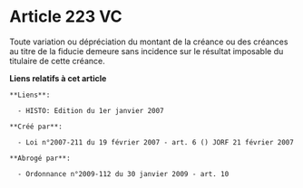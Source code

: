# Article 223 VC

Toute variation ou dépréciation du montant de la créance ou des créances au titre de la fiducie demeure sans incidence sur le
résultat imposable du titulaire de cette créance.

**Liens relatifs à cet article**

	**Liens**:

	  - HISTO: Edition du 1er janvier 2007

	**Créé par**:

	  - Loi n°2007-211 du 19 février 2007 - art. 6 () JORF 21 février 2007

	**Abrogé par**:

	  - Ordonnance n°2009-112 du 30 janvier 2009 - art. 10
